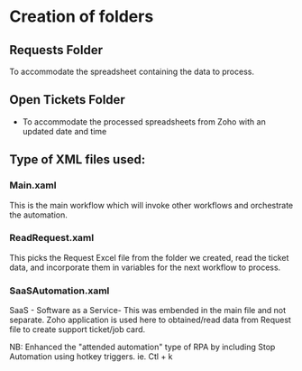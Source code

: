 # Creation of folders

## Requests Folder
To accommodate the spreadsheet containing the data to process.

## Open Tickets Folder
- To accommodate the processed spreadsheets from Zoho with an updated date and time

## Type of XML files used:

### Main.xaml

This is the main workflow which will invoke other workflows and orchestrate the automation.

### ReadRequest.xaml

This picks the Request Excel file from the folder we created, read the ticket data, and incorporate them in variables for the next workflow to process.

### SaaSAutomation.xaml
SaaS - Software as a Service- This was embended in the main file and not separate.
Zoho application is used here to obtained/read data from Request file to create support ticket/job card. 

NB: Enhanced the "attended automation" type of RPA by including Stop Automation using hotkey triggers. ie. Ctl + k
